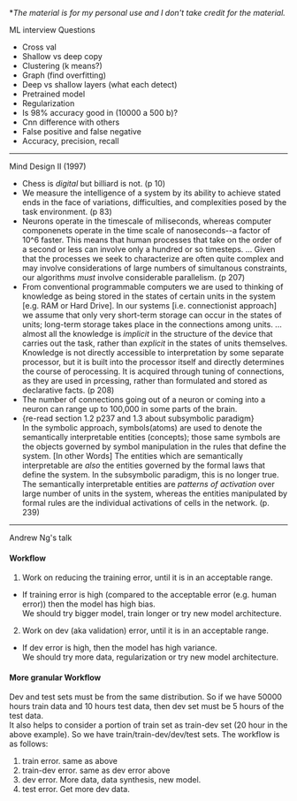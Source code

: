 **The material is for my personal use and I don't take credit for the material.*

ML interview Questions

- Cross val
- Shallow vs deep copy
- Clustering (k means?)
- Graph (find overfitting)
- Deep vs shallow layers (what each detect)
- Pretrained model
- Regularization
- Is 98% accuracy good in (10000 a 500 b)?
- Cnn difference with others
- False positive and false negative
- Accuracy, precision, recall

-------------------------------------

Mind Design II (1997)  
- Chess is *digital* but billiard is not. (p 10)
- We measure the intelligence of a system by its ability to achieve stated ends in the face of variations, difficulties, and complexities posed by the task environment. (p 83)
- Neurons operate in the timescale of miliseconds, whereas computer componenets  operate in the time scale of nanoseconds--a factor of 10^6 faster. This means that human processes that take on the order of a second or less can involve only a hundred or so timesteps. ... Given that the processes we seek to characterize are often quite complex and may involve considerations of large numbers of simultanous constraints, our algorithms *must* involve considerable parallelism. (p 207)
- From conventional programmable computers we are used to thinking of knowledge as being stored in the states of certain units in the system [e.g. RAM or Hard Drive]. In our systems [i.e. connectionist approach] we assume that only very short-term storage can occur in the states of units; long-term storage takes place in the connections among units. ... almost all the knowledge is *implicit* in the structure of the device that carries out the task, rather than *explicit* in the states of units themselves.  
Knowledge is not directly accessible to interpretation by some separate processor, but it is built into the processor itself and directly determines the course of perocessing. It is acquired through tuning of connections, as they are used in prcessing, rather than formulated and stored as declarative facts. (p 208)
- The number of connections going out of a neuron or coming into a neuron can range up to 100,000 in some parts of the brain.
- {re-read section 1.2 p237 and 1.3 about subsymbolic paradigm}  
In the symbolic approach, symbols(atoms) are used to denote the semantically interpretable entities (concepts); those same symbols are the objects governed by symbol manipulation in the rules that define the system. [In other Words] The entities which are semantically interpretable are *also* the entities governed by the formal laws that define the system. In the subsymbolic paradigm, this is no longer true. The semantically interpretable entities are *patterns of activation* over large number of units in the system, whereas the entities manipulated by formal rules are the individual activations of cells in the network. (p. 239)
-----------------

Andrew Ng's talk  
#### Workflow
1. Work on reducing the training error, until it is in an acceptable range.
  - If training error is high (compared to the acceptable error (e.g. human error)) then the model has high bias.  
We should try bigger model, train longer or try new model architecture.

2. Work on dev (aka validation) error, until it is in an acceptable range.
  - If dev error is high, then the model has high variance.  
We should try more data, regularization or try new model architecture.

#### More granular Workflow
Dev and test sets must be from the same distribution. So if we have 50000 hours train data and 10 hours test data, then dev set must be 5 hours of the test data.  
It also helps to consider a portion of train set as train-dev set (20 hour in the above example). So we have train/train-dev/dev/test sets. The workflow is as follows:

1. train error. same as above
2. train-dev error. same as dev error above
3. dev error. More data, data synthesis, new model.
4. test error. Get more dev data.


